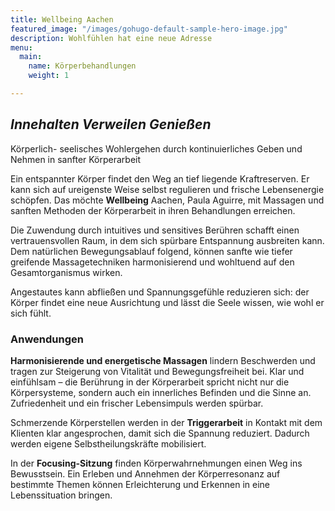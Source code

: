 ```yaml
---
title: Wellbeing Aachen
featured_image: "/images/gohugo-default-sample-hero-image.jpg"
description: Wohlfühlen hat eine neue Adresse
menu:
  main:
    name: Körperbehandlungen
    weight: 1

---
```

## **_Innehalten Verweilen Genießen_**

Körperlich- seelisches Wohlergehen durch kontinuierliches Geben und Nehmen in sanfter Körperarbeit

Ein entspannter Körper findet den Weg an tief liegende Kraftreserven. Er kann sich auf ureigenste Weise selbst regulieren und frische Lebensenergie schöpfen. Das möchte **Wellbeing** Aachen, Paula Aguirre, mit Massagen und sanften Methoden der Körperarbeit in ihren Behandlungen erreichen.

Die Zuwendung durch intuitives und sensitives Berühren schafft einen vertrauensvollen Raum, in dem sich spürbare Entspannung ausbreiten kann. Dem natürlichen Bewegungsablauf folgend, können sanfte wie tiefer greifende Massagetechniken harmonisierend und wohltuend auf den Gesamtorganismus wirken.

Angestautes kann abfließen und Spannungsgefühle reduzieren sich: der Körper findet eine neue Ausrichtung und lässt die Seele wissen, wie wohl er sich fühlt.

### **Anwendungen**

**Harmonisierende und energetische Massagen** lindern Beschwerden und tragen zur Steigerung von Vitalität und Bewegungsfreiheit bei. Klar und einfühlsam – die Berührung in der Körperarbeit spricht nicht nur die Körpersysteme, sondern auch ein innerliches Befinden und die Sinne an. Zufriedenheit und ein frischer Lebensimpuls werden spürbar.

Schmerzende Körperstellen werden in der **Triggerarbeit** in Kontakt mit dem Klienten klar angesprochen, damit sich die Spannung reduziert. Dadurch werden eigene Selbstheilungskräfte mobilisiert.

In der **Focusing-Sitzung** finden Körperwahrnehmungen einen Weg ins Bewusstsein. Ein Erleben und Annehmen der Körperresonanz auf bestimmte Themen können Erleichterung und Erkennen in eine Lebenssituation bringen.